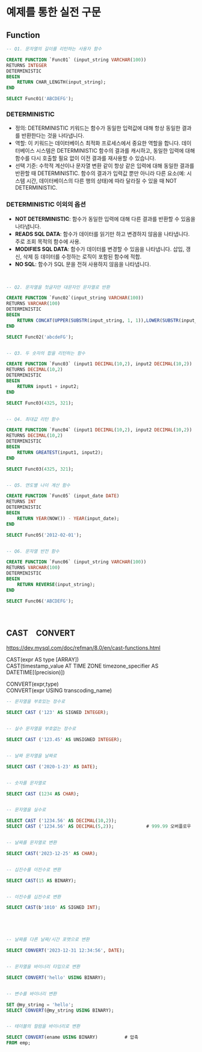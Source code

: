 # 예제를 통한 실전 구문

## Function

```sql
-- Q1. 문자열의 길이를 리턴하는 사용자 함수

CREATE FUNCTION `Func01` (input_string VARCHAR(100))
RETURNS INTEGER
DETERMINISTIC
BEGIN
    RETURN CHAR_LENGTH(input_string);
END

SELECT Func01('ABCDEFG');
```
### DETERMINISTIC
- 정의: DETERMINISTIC 키워드는 함수가 동일한 입력값에 대해 항상 동일한 결과를 반환한다는 것을 나타냅니다.
- 역할: 이 키워드는 데이터베이스 최적화 프로세스에서 중요한 역할을 합니다. 데이터베이스 시스템은 DETERMINISTIC 함수의 결과를 캐시하고, 동일한 입력에 대해 함수를 다시 호출할 필요 없이 이전 결과를 재사용할 수 있습니다.
- 선택 기준: 수학적 계산이나 문자열 변환 같이 항상 같은 입력에 대해 동일한 결과를 반환할 때 DETERMINISTIC. 함수의 결과가 입력값 뿐만 아니라 다른 요소(예: 시스템 시간, 데이터베이스의 다른 행의 상태)에 따라 달라질 수 있을 때 NOT DETERMINISTIC.

### DETERMINISTIC 이외의 옵션
- **NOT DETERMINISTIC**: 함수가 동일한 입력에 대해 다른 결과를 반환할 수 있음을 나타냅니다.
- **READS SQL DATA**: 함수가 데이터를 읽기만 하고 변경하지 않음을 나타냅니다. 주로 조회 목적의 함수에 사용.
- **MODIFIES SQL DATA**: 함수가 데이터를 변경할 수 있음을 나타냅니다. 삽입, 갱신, 삭제 등 데이터를 수정하는 로직이 포함된 함수에 적합.
- **NO SQL**: 함수가 SQL 문을 전혀 사용하지 않음을 나타냅니다.

<br>

```sql
-- Q2. 문자열을 첫글자만 대문자인 문자열로 반환

CREATE FUNCTION `Func02`(input_string VARCHAR(100))
RETURNS VARCHAR(100)
DETERMINISTIC
BEGIN
	RETURN CONCAT(UPPER(SUBSTR(input_string, 1, 1)),LOWER(SUBSTR(input_string, 2)));
END

SELECT Func02('abcdeFG');


-- Q3. 두 숫자의 합을 리턴하는 함수

CREATE FUNCTION `Func03` (input1 DECIMAL(10,2), input2 DECIMAL(10,2))
RETURNS DECIMAL(10,2)
DETERMINISTIC
BEGIN
    RETURN input1 + input2;
END

SELECT Func03(4325, 321);


-- Q4. 최대값 리턴 함수

CREATE FUNCTION `Func04` (input1 DECIMAL(10,2), input2 DECIMAL(10,2))
RETURNS DECIMAL(10,2)
DETERMINISTIC
BEGIN
    RETURN GREATEST(input1, input2);
END

SELECT Func03(4325, 321);


-- Q5. 연도별 나이 계산 함수

CREATE FUNCTION `Func05` (input_date DATE)
RETURNS INT
DETERMINISTIC
BEGIN
    RETURN YEAR(NOW()) - YEAR(input_date);
END

SELECT Func05('2012-02-01');


-- Q6. 문자열 반전 함수

CREATE FUNCTION `Func06` (input_string VARCHAR(100))
RETURNS VARCHAR(100)
DETERMINISTIC
BEGIN
    RETURN REVERSE(input_string);
END

SELECT Func06('ABCDEFG');

```

<br>

## CAST　CONVERT
https://dev.mysql.com/doc/refman/8.0/en/cast-functions.html  

CAST(expr AS type [ARRAY])  
CAST(timestamp_value AT TIME ZONE timezone_specifier AS DATETIME[(precision)])  

CONVERT(expr,type)  
CONVERT(expr USING transcoding_name)  

```sql
-- 문자열을 부호있는 정수로

SELECT CAST ('123' AS SIGNED INTEGER);


-- 실수 문자열을 부호없는 정수로

SELECT CAST ('123.45' AS UNSIGNED INTEGER);


-- 날짜 문자열을 날짜로

SELECT CAST ('2020-1-23' AS DATE);


-- 숫자를 문자열로

SELECT CAST (1234 AS CHAR);


-- 문자열을 실수로

SELECT CAST ('1234.56' AS DECIMAL(10,2));
SELECT CAST ('1234.56' AS DECIMAL(5,2));            # 999.99 오버플로우


-- 날짜를 문자열로 변환

SELECT CAST('2023-12-25' AS CHAR);


-- 십진수를 이진수로 변환

SELECT CAST(15 AS BINARY);


-- 이진수를 십진수로 변환

SELECT CAST(b'1010' AS SIGNED INT);





-- 날짜를 다른 날짜/시간 포맷으로 변환

SELECT CONVERT('2023-12-31 12:34:56', DATE);


-- 문자열을 바이너리 타입으로 변환

SELECT CONVERT('hello' USING BINARY);


-- 변수를 바이너리 변환

SET @my_string = 'hello';
SELECT CONVERT(@my_string USING BINARY);


-- 테이블의 컬럼을 바이너리로 변환

SELECT CONVERT(ename USING BINARY)          # 압축
FROM emp;


```


